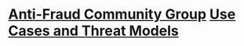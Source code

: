 # [Anti-Fraud Community Group](https://antifraudcg.github.io/) [Use Cases and Threat Models](USE-CASES.md)